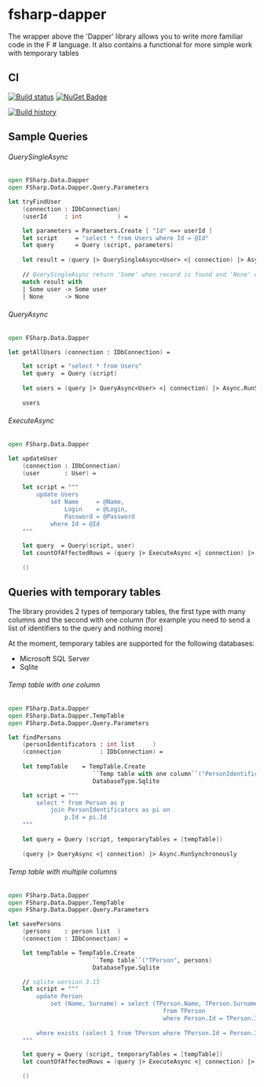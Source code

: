 # fsharp-dapper

The wrapper above the 'Dapper' library allows you to write more familiar code in the F # language. It also contains a functional for more simple work with temporary tables

## CI
[![Build status](https://ci.appveyor.com/api/projects/status/lx1gduy9wkx5edwy?svg=true)](https://ci.appveyor.com/project/AlexTroshkin/fsharp-dapper)
[![NuGet Badge](https://buildstats.info/nuget/FSharp.Data.Dapper)](https://www.nuget.org/packages/FSharp.Data.Dapper)

[![Build history](https://buildstats.info/appveyor/chart/AlexTroshkin/fsharp-dapper)](https://ci.appveyor.com/project/AlexTroshkin/fsharp-dapper/history)

## Sample Queries

###### QuerySingleAsync
```fsharp
open FSharp.Data.Dapper
open FSharp.Data.Dapper.Query.Parameters

let tryFindUser 
    (connection : IDbConnection) 
    (userId     : int          ) =

    let parameters = Parameters.Create [ "Id" <=> userId ]
    let script     = "select * from Users where Id = @Id"
    let query      = Query (script, parameters)
    
    let result = (query |> QuerySingleAsync<User> <| connection) |> Async.RunSynchronously
    
    // QuerySingleAsync return 'Some' when record is found and 'None' when not found
    match result with
    | Some user -> Some user
    | None      -> None
```    

###### QueryAsync
```fsharp
open FSharp.Data.Dapper

let getAllUsers (connection : IDbConnection) =

    let script = "select * from Users"
    let query  = Query (script)
    
    let users = (query |> QueryAsync<User> <| connection) |> Async.RunSynchronously
    
    users
```

###### ExecuteAsync
```fsharp
open FSharp.Data.Dapper

let updateUser
    (connection : IDbConnection)
    (user       : User) =

    let script = """
        update Users
            set Name     = @Name,
                Login    = @Login,
                Password = @Password
            where Id = @Id
    """
    
    let query  = Query(script, user) 
    let countOfAffectedRows = (query |> ExecuteAsync <| connection) |> Async.RunSynchronously
    
    ()
```

## Queries with temporary tables
The library provides 2 types of temporary tables, the first type with many columns and the second with one column (for example you need to send a list of identifiers to the query and nothing more)

At the moment, temporary tables are supported for the following databases:
- Microsoft SQL Server
- Sqlite

###### Temp table with one column
```fsharp
open FSharp.Data.Dapper
open FSharp.Data.Dapper.TempTable
open FSharp.Data.Dapper.Query.Parameters

let findPersons 
    (personIdentificators : int list     )
    (connection           : IDbConnection) =
    
    let tempTable    = TempTable.Create
                        ``Temp table with one column``("PersonIdentificators", "Id", personIdentificators)
                        DatabaseType.Sqlite

    let script = """
        select * from Person as p
            join PersonIdentificators as pi on
                p.Id = pi.Id
    """
    
    let query = Query (script, temporaryTables = [tempTable])
    
    (query |> QueryAsync <| connection) |> Async.RunSynchronously
```

###### Temp table with multiple columns
```fsharp
open FSharp.Data.Dapper
open FSharp.Data.Dapper.TempTable
open FSharp.Data.Dapper.Query.Parameters

let savePersons
    (persons    : person list  )
    (connection : IDbConnection) =

    let tempTable = TempTable.Create 
                        ``Temp table``("TPerson", persons)
                        DatabaseType.Sqlite

    // sqlite version 3.15
    let script = """
        update Person
            set (Name, Surname) = select (TPerson.Name, TPerson.Surname
                                            from TPerson
                                            where Person.Id = TPerson.Id)
                                            
        where exists (select 1 from TPerson where TPerson.Id = Person.Id)
    """

    let query = Query (script, temporaryTables = [tempTable])
    let countOfAffectedRows = (query |> ExecuteAsync <| connection) |> Async.RunSynchronously

    ()
```
